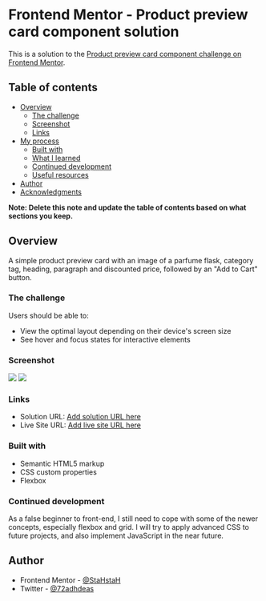 # Frontend Mentor - Product preview card component solution

This is a solution to the [Product preview card component challenge on Frontend Mentor](https://www.frontendmentor.io/challenges/product-preview-card-component-GO7UmttRfa).  

## Table of contents

- [Overview](#overview)
  - [The challenge](#the-challenge)
  - [Screenshot](#screenshot)
  - [Links](#links)
- [My process](#my-process)
  - [Built with](#built-with)
  - [What I learned](#what-i-learned)
  - [Continued development](#continued-development)
  - [Useful resources](#useful-resources)
- [Author](#author)
- [Acknowledgments](#acknowledgments)

**Note: Delete this note and update the table of contents based on what sections you keep.**

## Overview

A simple product preview card with an image of a parfume flask, category tag, heading, paragraph and discounted price, followed by an "Add to Cart" button.

### The challenge

Users should be able to:

- View the optimal layout depending on their device's screen size
- See hover and focus states for interactive elements

### Screenshot

![](.images\screenshot_desktop.png)
![](.images\screenshot_mobile.png)

### Links

- Solution URL: [Add solution URL here](https://www.frontendmentor.io/solutions/product-preview-card-2A3YtjpodQ)
- Live Site URL: [Add live site URL here](https://stahstah.github.io/product-preview-card/)


### Built with

- Semantic HTML5 markup
- CSS custom properties
- Flexbox


### Continued development

As a false beginner to front-end, I still need to cope with some of the newer concepts, especially flexbox and grid. I will try to apply advanced CSS to future projects, and also implement JavaScript in the near future.


## Author

- Frontend Mentor - [@StaHstaH](https://www.frontendmentor.io/profile/StaHstaH)
- Twitter - [@72adhdeas](https://twitter.com/72adhdeas)



